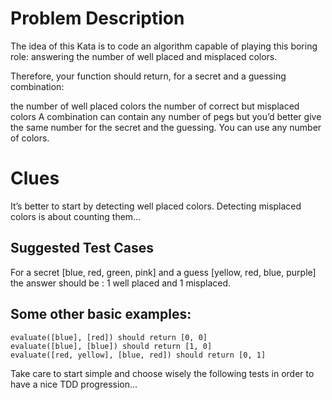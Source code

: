 # Problem Description
The idea of this Kata is to code an algorithm capable of playing this boring role: answering the number of well placed and misplaced colors.

Therefore, your function should return, for a secret and a guessing combination:

the number of well placed colors
the number of correct but misplaced colors
A combination can contain any number of pegs but you’d better give the same number for the secret and the guessing. You can use any number of colors.

# Clues
It’s better to start by detecting well placed colors.
Detecting misplaced colors is about counting them…

## Suggested Test Cases

For a secret [blue, red, green, pink] and a guess [yellow, red, blue, purple] the answer should be : 1 well placed and 1 misplaced.

## Some other basic examples:

```
evaluate([blue], [red]) should return [0, 0]  
evaluate([blue], [blue]) should return [1, 0]  
evaluate([red, yellow], [blue, red]) should return [0, 1]  
```

Take care to start simple and choose wisely the following tests in order to have a nice TDD progression…
